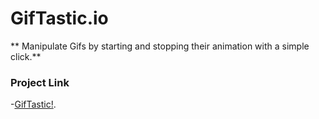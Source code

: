 # GifTastic.io

** Manipulate Gifs by starting and stopping their animation with a simple click.**
### Project Link 
-[GifTastic!](https://dragon-stark.github.io/Giphy-Time.io/).
